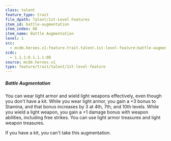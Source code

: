 ```yaml
---
class: talent
feature_type: trait
file_dpath: Talent/1st-Level Features
item_id: battle-augmentation
item_index: 08
item_name: Battle Augmentation
level: 1
scc:
  - mcdm.heroes.v1:feature.trait.talent.1st-level-feature:battle-augmentation
scdc:
  - 1.1.1:8.1.1.1:08
source: mcdm.heroes.v1
type: feature/trait/talent/1st-level-feature
---
```


##### Battle Augmentation

You can wear light armor and wield light weapons effectively, even though you don't have a kit. While you wear light armor, you gain a +3 bonus to Stamina, and that bonus increases by 3 at 4th, 7th, and 10th levels. While you wield a light weapon, you gain a +1 damage bonus with weapon abilities, including free strikes. You can use light armor treasures and light weapon treasures.

If you have a kit, you can't take this augmentation.

